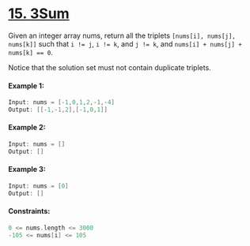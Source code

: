 # [15. 3Sum](https://leetcode.com/problems/3sum)

Given an integer array nums, return all the triplets ```[nums[i], nums[j], nums[k]]``` such that ```i != j```, ```i != k```, and ```j != k```, and ```nums[i] + nums[j] + nums[k] == 0```.

Notice that the solution set must not contain duplicate triplets.

#### Example 1:
```swift
Input: nums = [-1,0,1,2,-1,-4]
Output: [[-1,-1,2],[-1,0,1]]
```

#### Example 2:
```swift
Input: nums = []
Output: []
```

#### Example 3:
```swift
Input: nums = [0]
Output: []
``` 

#### Constraints:
```swift
0 <= nums.length <= 3000
-105 <= nums[i] <= 105
```
